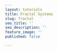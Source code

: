 ```yaml
---
layout: tutorials
title: Fractal Systems
slug: fractal
seo_title: ''
seo_description: ''
feature_image: ''
published: false

---
```

